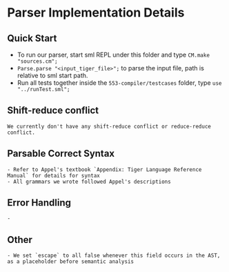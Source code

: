 # Parser Implementation Details

## Quick Start
- To run our parser, start sml REPL under this folder and type `CM.make "sources.cm";` 
- `Parse.parse "<input_tiger_file>";` to parse the input file, path is relative to sml start path. 
- Run all tests together inside the `553-compiler/testcases` folder, type `use "../runTest.sml";`

## Shift-reduce conflict
    We currently don't have any shift-reduce conflict or reduce-reduce conflict.

## Parsable Correct Syntax
    - Refer to Appel's textbook `Appendix: Tiger Language Reference Manual` for details for syntax
    - All grammars we wrote followed Appel's descriptions


## Error Handling
    - 

## Other
    - We set `escape` to all false whenever this field occurs in the AST, as a placeholder before semantic analysis
